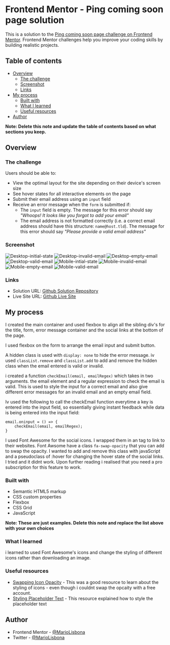 # Frontend Mentor - Ping coming soon page solution

This is a solution to the [Ping coming soon page challenge on Frontend Mentor](https://www.frontendmentor.io/challenges/ping-single-column-coming-soon-page-5cadd051fec04111f7b848da). Frontend Mentor challenges help you improve your coding skills by building realistic projects. 

## Table of contents

- [Overview](#overview)
  - [The challenge](#the-challenge)
  - [Screenshot](#screenshot)
  - [Links](#links)
- [My process](#my-process)
  - [Built with](#built-with)
  - [What I learned](#what-i-learned)
  - [Useful resources](#useful-resources)
- [Author](#author)

**Note: Delete this note and update the table of contents based on what sections you keep.**

## Overview

### The challenge

Users should be able to:

- View the optimal layout for the site depending on their device's screen size
- See hover states for all interactive elements on the page
- Submit their email address using an `input` field
- Receive an error message when the `form` is submitted if:
	- The `input` field is empty. The message for this error should say *"Whoops! It looks like you forgot to add your email"*
	- The email address is not formatted correctly (i.e. a correct email address should have this structure: `name@host.tld`). The message for this error should say *"Please provide a valid email address"*

### Screenshot

![Desktop-initial-state](./screenshots/Desktop-initial-state.png)
![Desktop-invalid-email](./screenshots/Desktop-invalid-email.png)
![Desktop-empty-email](./screenshots/Desktop-empty-email.png)
![Desktop-valid-email](./screenshots/Desktop-valid-email.png)
![Mobile-intial-state](./screenshots/Mobile-initial-state.png)
![Mobile-invalid-email](./screenshots/Mobile-invalid-email.png)
![Mobile-empty-email](./screenshots/Mobile-empty-email.png)
![Mobile-valid-email](./screenshots/Mobile-valid-email.png)

### Links

- Solution URL: [Github Solution Repository](https://github.com/MarioLisbona/FEM-ping-coming-soon)
- Live Site URL: [Github Live Site](https://mariolisbona.github.io/FEM-ping-coming-soon/)

## My process

I created the main container and used flexbox to align all the sibling div's for the title, form, error message container and the social links at the bottom of the page.

I used flexbox on the form to arrange the email input and submit button.

A hidden class is used with ```display: none``` to hide the error message. iv used ```classList.remove``` and ```classList.add``` to add and remove the hidden class when the email entered is valid or invalid.

i created a function ```checkEmail(email, emailRegex)``` which takes in two arguments. the email element and a regular expression to check the email is valid. This is used to style the input for a correct email and also give different error messages for an invalid email and an empty email field.

Iv used the following to call the checkEmail function everytime a key is entered into the input field, so essentially giving instant feedback while data is being entered into the input field:

```
email.oninput = () => {
    checkEmail(email, emailRegex);
}
```

I used Font Awesome for the social icons. I wrapped them in an <a> tag to link to their websites.
Font Awsome have a class ```fa-swap-opacity``` that you can add to swap the opacity. I wanted to add and remove this class with javaScript and a pseudoclass of :hover for changing the hover state of the social links. I tried and it didnt work. Upon further reading i realised that you need a pro subscription for this feature to work.

### Built with

- Semantic HTML5 markup
- CSS custom properties
- Flexbox
- CSS Grid
- JavaScript

**Note: These are just examples. Delete this note and replace the list above with your own choices**

### What I learned

i learned to used Font Awesome's icons and change the styling of different icons rather than downloading an image.


### Useful resources

- [Swapping Icon Opacity](https://fontawesome.com/v6/docs/web/style/duotone) - This was a good resource to learn about the styling of icons - even though i couldnt swap the opcaity with a free account.
- [Styling Placeholder Text](https://www.w3schools.com/howto/howto_css_placeholder.asp) - This resource explained how to style the placeholder text

## Author

- Frontend Mentor - [@MarioLisbona](https://www.frontendmentor.io/profile/MarioLisbona)
- Twitter - [@MarioLisbona](https://www.twitter.com/Mariolisbona)
